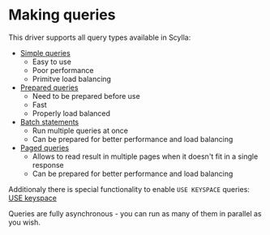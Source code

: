 # Making queries

This driver supports all query types available in Scylla:
* [Simple queries](simple.md)
    * Easy to use
    * Poor performance
    * Primitve load balancing
* [Prepared queries](prepared.md)
    * Need to be prepared before use
    * Fast
    * Properly load balanced
* [Batch statements](batch.md)
    * Run multiple queries at once
    * Can be prepared for better performance and load balancing
* [Paged queries](paged.md)
    * Allows to read result in multiple pages when it doesn't fit in a single response
    * Can be prepared for better performance and load balancing

Additionaly there is special functionality to enable `USE KEYSPACE` queries:
[USE keyspace](usekeyspace.md)

Queries are fully asynchronous - you can run as many of them in parallel as you wish.